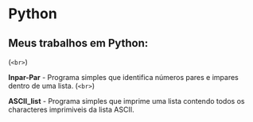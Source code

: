 # Python
Meus trabalhos em Python:
---
  (`<br>`)
  
**Inpar-Par** - Programa simples que identifica números pares e impares dentro de uma lista.
  (`<br>`)
  
**ASCII_list** - Programa simples que imprime uma lista contendo todos os characteres imprimiveis da lista ASCII.

